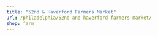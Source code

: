 ```yaml
---
title: "52nd & Haverford Farmers Market"
url: /philadelphia/52nd-and-haverford-farmers-market/
shop: farm
---
```

